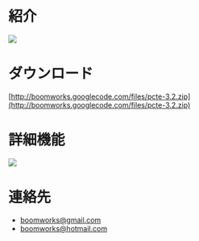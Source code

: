 # 紹介 #

[![](http://share.8844.com/eWebEditor/uploadfile/20070124231855384.jpg)](http://boomworks.googlecode.com/files/pcte-3.2.zip)

# ダウンロード #

[http://boomworks.googlecode.com/files/pcte-3.2.zip](http://boomworks.googlecode.com/files/pcte-3.2.zip)

# 詳細機能 #

[![](http://boomworks.googlecode.com/files/pctasktimer_shot_2.gif)](http://boomworks.googlecode.com/files/pcte-3.2.zip)

# 連絡先 #
  * [boomworks@gmail.com](mailto:boomworks@gmail.com)
  * [boomworks@hotmail.com](mailto:boomworks@hotmail.com)